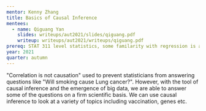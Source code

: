 ```yaml
---
mentor: Kenny Zhang
title: Basics of Causal Inference
mentees: 
  - name: Qiguang Yan
    slides: writeups/aut2021/slides/qiguang.pdf
    writeup: writeups/aut2021/writeups/qiguang.pdf
prereq: STAT 311 level statistics, some familarity with regression is a plus.
year: 2021
quarter: autumn
---
```

"Correlation is not causation" used to prevent statisticians from answering questions like "Will smoking cause Lung cancer?". However, with the tool of causal inference and the emergence of big data, we are able to answer some of the questions on a firm scientific basis. We can use causal inference to look at a variety of topics including vaccination, genes etc.
